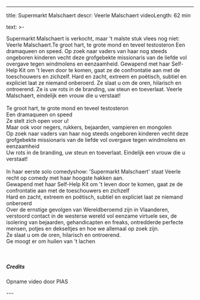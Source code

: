 
---
title: Supermarkt Malschaert
descr: Veerle Malschaert
videoLength: 62 min

text: >-
  <p>Supermarkt Malschaert is verkocht, maar 't malste stuk vlees nog niet: Veerle Malschaert.Te groot hart, te grote mond en teveel testosteron Een dramaqueen on speed. Op zoek naar vaders van haar nog steeds ongeboren kinderen vecht deze grofgebekte missionaris van de liefde vol overgave tegen windmolens en eenzaamheid. Gewapend met haar Self-Help Kit om 't leven door te komen, gaat ze de confrontatie aan met de toeschouwers en zichzelf. Hard en zacht, extreem en poëtisch, subtiel en expliciet laat ze niemand onberoerd. Ze slaat u om de oren, hilarisch en ontroerend. Ze is uw rots in de branding, uw steun en toeverlaat. Veerle Malschaert, eindelijk een vrouw die u verstaat!<br><br>Te groot hart, te grote mond en teveel testosteron<br>Een dramaqueen on speed<br>Ze stelt zich open voor u!<br>Maar ook voor negers, rukkers, bejaarden, vampieren en mongolen<br>Op zoek naar vaders van haar nog steeds ongeboren kinderen vecht deze grofgebekte missionaris van de liefde vol overgave tegen windmolens en eenzaamheid<br>Uw rots in de branding, uw steun en toeverlaat. Eindelijk een vrouw die u verstaat!<br><br>In haar eerste solo comedyshow: 'Supermarkt Malschaert' staat Veerle recht op comedy met haar hoogste hakken aan.<br>Gewapend met haar Self-Help Kit om 't leven door te komen, gaat ze de confrontatie aan met de toeschouwers en zichzelf<br>Hard en zacht, extreem en poëtisch, subtiel en expliciet laat ze niemand onberoerd<br>Over de ernstige gevolgen van Wereldberoemd zijn in Vlaanderen, verstoord contact in de westerse wereld vol eenzame virtuele sex, de isolering van bejaarden, gehandicapten en freaks, ontredderde perfecte mensen, potjes en dekseltjes en hoe we allemaal op zoek zijn.<br>Ze slaat u om de oren, hilarisch en ontroerend.<br>Ge moogt er om huilen van 't lachen</p><p>‍</p><h5>Credits</h5><p>Opname video door&nbsp;PIAS<br></p>
---
